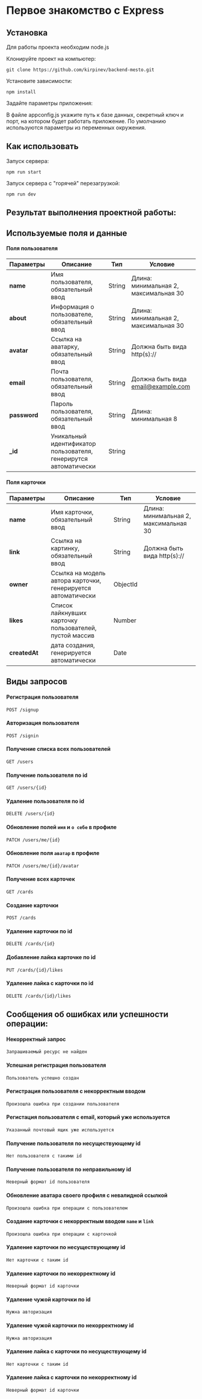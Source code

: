 # Первое знакомство с Express

## Установка

Для работы проекта необходим node.js

Клонируйте проект на компьютер:

```
git clone https://github.com/kirpinev/backend-mesto.git
```

Установите зависимости:

```
npm install
```

Задайте параметры приложения:

В файле appconfig.js укажите путь к базе данных, секретный ключ и порт, на котором будет работать приложение.
По умолчанию используются параметры из переменных окружения. 

## Как использовать

Запуск сервера:

```
npm run start
```

Запуск сервера с "горячей" перезагрузкой:

```
npm run dev
```

## Результат выполнения проектной работы:

## Используемые поля и данные 

#### Поля пользователя
| Параметры | Описание | Тип | Условие |
| ------------- | ------------- | ------------- | ------------- |
| **name** | Имя пользователя, обязательный ввод | String | Длина: минимальная 2, максимальная 30 | 
| **about** | Информация о пользователе, обязательный ввод | String | Длина: минимальная 2, максимальная 30 | 
| **avatar** | Ссылка на аватарку, обязательный ввод | String | Должна быть вида http(s):// |
| **email** | Почта пользователя, обязательный ввод | String | Должна быть вида email@example.com | 
| **password** | Пароль пользователя, обязательный ввод | String | Длина: минимальная 8 |
| **_id** | Уникальный идентификатор пользователя, генерирутся автоматически | String |

#### Поля карточки
| Параметры | Описание | Тип | Условие |
| ------------- | ------------- | ------------- | ------------- |
| **name** | Имя карточки, обязательный ввод | String | Длина: минимальная 2, максимальная 30 |
| **link** | Ссылка на картинку, обязательный ввод | String | Должна быть вида http(s):// |
| **owner** | Cсылка на модель автора карточки, генерируется автоматически | ObjectId | 
| **likes** | Cписок лайкнувших карточку пользователей, пустой массив | Number | |
| **createdAt** | дата создания, генерируется автоматически | Date | |


## Виды запросов 

#### Регистрация пользователя

`POST /signup`

#### Авторизация пользователя

`POST /signin`

#### Получение списка всех пользователей

`GET /users`

#### Получение пользователя по id

`GET /users/{id}`

#### Удаление пользователя по id

`DELETE /users/{id}`

#### Обновление полей `имя` и `о себе` в профиле

`PATCH /users/me/{id}`

#### Обновление поля `аватар` в профиле

`PATCH /users/me/{id}/avatar`

#### Получение всех карточек

`GET /cards`

#### Создание карточки

`POST /cards`

#### Удаление карточки по id

`DELETE /cards/{id}`

#### Добавление лайка карточке по id

`PUT /cards/{id}/likes`

#### Удаление лайка с карточки по id

`DELETE /cards/{id}/likes`


## Сообщения об ошибках или успешности операции:

#### Некорректный запрос

`Запрашиваемый ресурс не найден`

#### Успешная регистрация пользователя

`Пользователь успешно создан`

#### Регистрация пользователя с некорректным вводом

`Произошла ошибка при создании пользователя`

#### Регистация пользователя с email, который уже используется

`Указанный почтовый ящик уже используется`

#### Получение пользователя по несуществующему id

`Нет пользователя с такими id`

#### Получение пользователя по неправильному id

`Неверный формат id пользователя`

#### Обновление аватара своего профиля с невалидной ссылкой

`Произошла ошибка при операции с пользователем`

#### Создание карточки c некорректным вводом `name` и `link`

`Произошла ошибка при операции с карточкой`

#### Удаление карточки по несуществующему id

`Нет карточки с таким id`

#### Удаление карточки по некорректному id

`Неверный формат id карточки`

#### Удаление чужой карточки по id

`Нужна авторизация`

#### Удаление чужой карточки по некорректному id

`Нужна авторизация`

#### Удаление лайка с карточки по несуществующему id

`Нет карточки с таким id`

#### Удаление лайка с карточки по некорректному id

`Неверный формат id карточки`
